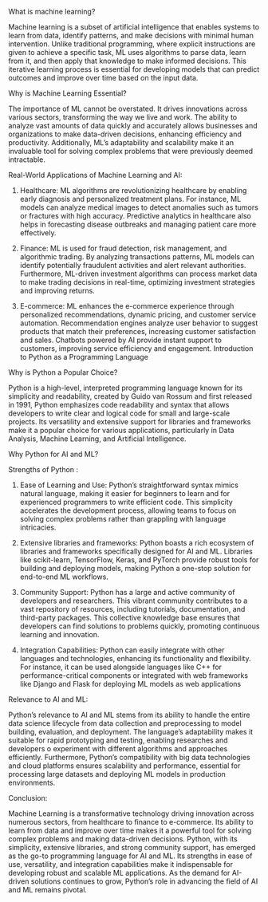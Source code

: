 What is machine learning?

Machine learning is a subset of artificial intelligence that enables systems to learn from data, identify patterns, and make decisions with minimal human intervention. Unlike traditional programming, where explicit instructions are given to achieve a specific task, ML uses algorithms to parse data, learn from it, and then apply that knowledge to make informed decisions. This iterative learning process is essential for developing models that can predict outcomes and improve over time based on the input data.

Why is Machine Learning Essential?

The importance of ML cannot be overstated. It drives innovations across various sectors, transforming the way we live and work. The ability to analyze vast amounts of data quickly and accurately allows businesses and organizations to make data-driven decisions, enhancing efficiency and productivity. Additionally, ML’s adaptability and scalability make it an invaluable tool for solving complex problems that were previously deemed intractable.

Real-World Applications of Machine Learning and AI:

1. Healthcare: ML algorithms are revolutionizing healthcare by enabling early diagnosis and personalized treatment plans. For instance, ML models can analyze medical images to detect anomalies such as tumors or fractures with high accuracy. Predictive analytics in healthcare also helps in forecasting disease outbreaks and managing patient care more effectively.

2. Finance: ML is used for fraud detection, risk management, and algorithmic trading. By analyzing transactions patterns, ML models can identify potentially fraudulent activities and alert relevant authorities. Furthermore, ML-driven investment algorithms can process market data to make trading decisions in real-time, optimizing investment strategies and improving returns.

3. E-commerce: ML enhances the e-commerce experience through personalized recommendations, dynamic pricing, and customer service automation. Recommendation engines analyze user behavior to suggest products that match their preferences, increasing customer satisfaction and sales. Chatbots powered by AI provide instant support to customers, improving service efficiency and engagement.
Introduction to Python as a Programming Language

Why is Python a Popular Choice?

Python is a high-level, interpreted programming language known for its simplicity and readability, created by Guido van Rossum and first released in 1991, Python emphasizes code readability and syntax that allows developers to write clear and logical code for small and large-scale projects. Its versatility and extensive support for libraries and frameworks make it a popular choice for various applications, particularly in Data Analysis, Machine Learning, and Artificial Intelligence.

Why Python for AI and ML?

Strengths of Python :
1.	Ease of Learning and Use: Python’s straightforward syntax mimics natural language, making it easier for beginners to learn and for experienced programmers to write efficient code. This simplicity accelerates the development process, allowing teams to focus on solving complex problems rather than grappling with language intricacies.

2.	Extensive libraries and frameworks: Python boasts a rich ecosystem of libraries and frameworks specifically designed for AI and ML. Libraries like scikit-learn, TensorFlow, Keras, and PyTorch provide robust tools for building and deploying models, making Python a one-stop solution for end-to-end ML workflows.

3.	Community Support: Python has a large and active community of developers and researchers. This vibrant community contributes to a vast repository of resources, including tutorials, documentation, and third-party packages. This collective knowledge base ensures that developers can find solutions to problems quickly, promoting continuous learning and innovation.

4.	Integration Capabilities: Python can easily integrate with other languages and technologies, enhancing its functionality and flexibility. For instance, it can be used alongside languages like C++ for performance-critical components or integrated with web frameworks like Django and Flask for deploying ML models as web applications

Relevance to AI and ML:

Python’s relevance to AI and ML stems from its ability to handle the entire data science lifecycle from data collection and preprocessing to model building, evaluation, and deployment. The language’s adaptability makes it suitable for rapid prototyping and testing, enabling researches and developers o experiment with different algorithms and approaches efficiently. Furthermore, Python’s compatibility with big data technologies and cloud platforms ensures scalability and performance, essential for processing large datasets and deploying ML models in production environments.

Conclusion:

Machine Learning is a transformative technology driving innovation across numerous sectors, from healthcare to finance to e-commerce. Its ability to learn from data and improve over time makes it a powerful tool for solving complex problems and making data-driven decisions. 
Python, with its simplicity, extensive libraries, and strong community support, has emerged as the go-to programming language for AI and ML. Its strengths in ease of use, versatility, and integration capabilities make it indispensable for developing robust and scalable ML applications. As the demand for AI-driven solutions continues to grow, Python’s role in advancing the field of AI and ML remains pivotal. 
